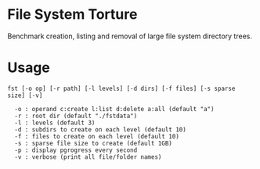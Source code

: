 File System Torture
===================

Benchmark creation, listing and removal of large file system directory trees.

Usage
=====
```
fst [-o op] [-r path] [-l levels] [-d dirs] [-f files] [-s sparse size] [-v]

  -o : operand c:create l:list d:delete a:all (default "a")
  -r : root dir (default "./fstdata")
  -l : levels (default 3)
  -d : subdirs to create on each level (default 10)
  -f : files to create on each level (default 10)
  -s : sparse file size to create (default 1GB)
  -p : display pgrogress every second
  -v : verbose (print all file/folder names)
```
